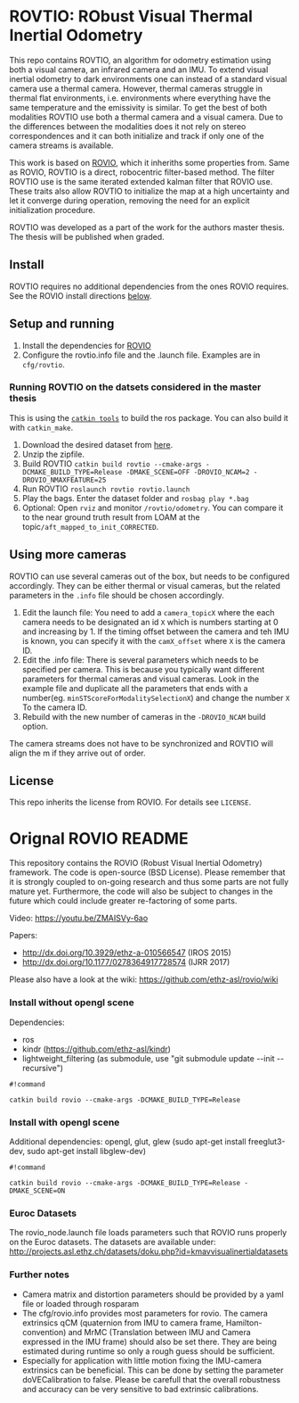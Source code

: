 # ROVTIO: RObust Visual Thermal Inertial Odometry #

This repo contains ROVTIO, an algorithm for odometry estimation using both a visual camera, an infrared camera and an IMU. 
To extend visual inertial odometry to dark environments one can instead of a standard visual camera use a thermal camera. However, thermal cameras struggle in thermal flat environments, i.e. environments where everything have the same temperature and the emissivity is similar. To get the best of both modalities ROVTIO use both a thermal camera and a visual camera. 
Due to the differences between the modalities does it not rely on stereo correspondences and it can both initialize and track if only one of the camera streams is available.


This work is based on [ROVIO](https://github.com/ethz-asl/rovio), which it inheriths some properties from. Same as ROVIO, ROVTIO is a direct, robocentric filter-based method. The filter ROVTIO use is the same iterated extended kalman filter that ROVIO use. These traits also allow ROVTIO to initialize the map at a high uncertainty and let it converge during operation, removing the need for an explicit initialization procedure. 

ROVTIO was developed as a part of the work for the authors master thesis. The thesis will be published when graded.

## Install

ROVTIO requires no additional dependencies from the ones ROVIO requires. See the ROVIO install directions [below](#install-without-opengl-scene).

## Setup and running
 
1. Install the dependencies for [ROVIO](#install-without-opengl-scene)
2. Configure the rovtio.info file and the .launch file. Examples are in `cfg/rovtio`.

### Running ROVTIO on the datsets considered in the master thesis

This is using the [`catkin tools`](https://catkin-tools.readthedocs.io/en/latest/index.html) to build the ros package. You can also build it with `catkin_make`.

1. Download the desired dataset from [here](https://drive.google.com/drive/folders/1FExxmw5FVcu1FAYibpvGxqSUa2cIfCmh).
2. Unzip the zipfile.
2. Build ROVTIO `catkin build rovtio --cmake-args -DCMAKE_BUILD_TYPE=Release -DMAKE_SCENE=OFF -DROVIO_NCAM=2 -DROVIO_NMAXFEATURE=25`
4. Run ROVTIO `roslaunch rovtio rovtio.launch`
5. Play the bags. Enter the dataset folder and `rosbag play *.bag`
6. Optional: Open `rviz` and monitor `/rovtio/odometry`. You can compare it to the near ground truth result from LOAM at the topic`/aft_mapped_to_init_CORRECTED`.

## Using more cameras

ROVTIO can use several cameras out of the box, but needs to be configured accordingly. They can be either thermal or visual cameras, but the related parameters in the `.info` file should be chosen accordingly.

1. Edit the launch file: You need to add a `camera_topicX` where the each camera needs to be designated an id `X` which is numbers starting at 0 and increasing by 1. If the timing offset between the camera and teh IMU is known, you can specify it with the `camX_offset` where `X` is the camera ID.
2. Edit the .info file: There is several parameters which needs to be specified per camera. This is because you typically want different parameters for thermal cameras and visual cameras. Look in the example file and duplicate all the parameters that ends with a number(eg. `minSTScoreForModalitySelectionX`) and change the number `X` To the camera ID.
3. Rebuild with the new number of cameras in the `-DROVIO_NCAM` build option.

The camera streams does not have to be synchronized and ROVTIO will align the m if they arrive out of order.

## License

This repo inherits the license from ROVIO. For details see `LICENSE`.

# Orignal ROVIO README #

This repository contains the ROVIO (Robust Visual Inertial Odometry) framework. The code is open-source (BSD License). Please remember that it is strongly coupled to on-going research and thus some parts are not fully mature yet. Furthermore, the code will also be subject to changes in the future which could include greater re-factoring of some parts.

Video: https://youtu.be/ZMAISVy-6ao

Papers:
* http://dx.doi.org/10.3929/ethz-a-010566547 (IROS 2015)
* http://dx.doi.org/10.1177/0278364917728574 (IJRR 2017)

Please also have a look at the wiki: https://github.com/ethz-asl/rovio/wiki

### Install without opengl scene ###
Dependencies:
* ros
* kindr (https://github.com/ethz-asl/kindr)
* lightweight_filtering (as submodule, use "git submodule update --init --recursive")

```
#!command

catkin build rovio --cmake-args -DCMAKE_BUILD_TYPE=Release
```

### Install with opengl scene ###
Additional dependencies: opengl, glut, glew (sudo apt-get install freeglut3-dev, sudo apt-get install libglew-dev)
```
#!command

catkin build rovio --cmake-args -DCMAKE_BUILD_TYPE=Release -DMAKE_SCENE=ON
```

### Euroc Datasets ###
The rovio_node.launch file loads parameters such that ROVIO runs properly on the Euroc datasets. The datasets are available under:
http://projects.asl.ethz.ch/datasets/doku.php?id=kmavvisualinertialdatasets

### Further notes ###
* Camera matrix and distortion parameters should be provided by a yaml file or loaded through rosparam
* The cfg/rovio.info provides most parameters for rovio. The camera extrinsics qCM (quaternion from IMU to camera frame, Hamilton-convention) and MrMC (Translation between IMU and Camera expressed in the IMU frame) should also be set there. They are being estimated during runtime so only a rough guess should be sufficient.
* Especially for application with little motion fixing the IMU-camera extrinsics can be beneficial. This can be done by setting the parameter doVECalibration to false. Please be carefull that the overall robustness and accuracy can be very sensitive to bad extrinsic calibrations.
